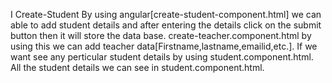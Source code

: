 I Create-Student By using angular[create-student-component.html] we can able to add student details and after entering the details click on the submit button then it will store the data base.
create-teacher.component.html by using this we can add teacher data[Firstname,lastname,emailid,etc.].
If we want see any perticular student details by using student.component.html.
All the student details we can see in student.component.html.
